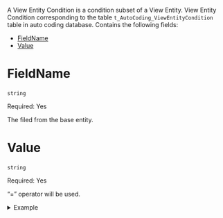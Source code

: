 A View Entity Condition is a condition subset of a View Entity. View Entity Condition corresponding to the table `t_AutoCoding_ViewEntityCondition` table in auto coding database. Contains the following fields: 

- [FieldName](#FieldName)
- [Value](#Value)

# FieldName
`string`

Required: Yes

The filed from the base entity.
# Value
`string`

Required: Yes

“=” operator will be used.

<details>
<summary>Example</summary>

There are a lot of data in SecureFormField under LiveChat. According to isVisible, IsSystem can be divided into fields of multiple manifestations. At this time, by configuring the view entity secureFormFieldView to make the base entity secureFormField, and adding the filter condition isVisible to true and IsSystem to false, a logical entity secureFormFieldView appears, thereby shielding the database implementation details and simplifying the effect of interface calls. 

The filter conditions for view entity data are: isVisible is true, IsSystem is false.
![图片.png](/.attachments/图片-8a6e6047-1fcd-4a4f-997e-a0a9966d2ddd.png)

There is a piece of data in the SecureFormField table that isVisible and IsSystem are false.
![图片.png](/.attachments/图片-96e3aa1d-0a43-4d5e-90ce-46c1f29d213c.png)

Through the secureFormFieldView interface, only data that meets the conditions can be obtained, and the data whose isVisible and IsSystem are both false does not appear in the results.
![图片.png](/.attachments/图片-97bf3475-a902-4fbd-bc2b-182182152324.png)

</details>
